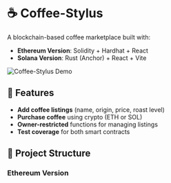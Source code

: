# ☕ Coffee-Stylus 

A blockchain-based coffee marketplace built with:
- **Ethereum Version**: Solidity + Hardhat + React
- **Solana Version**: Rust (Anchor) + React + Vite

![Coffee-Stylus Demo](https://via.placeholder.com/800x400?text=Coffee-Stylus+Demo)

## 🌟 Features
- **Add coffee listings** (name, origin, price, roast level)
- **Purchase coffee** using crypto (ETH or SOL)
- **Owner-restricted** functions for managing listings
- **Test coverage** for both smart contracts

## 📁 Project Structure

### Ethereum Version
